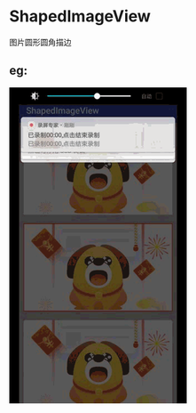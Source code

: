 # ShapedImageView
图片圆形圆角描边


## eg:
![image](https://github.com/YBill/ShapedImageView/blob/master/s/rc_1.gif)
